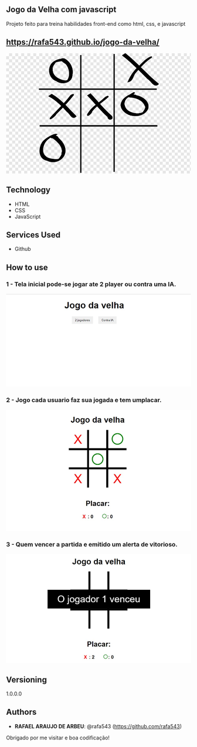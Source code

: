 ## Jogo da Velha com javascript
 
Projeto feito para treina habilidades front-end como html, css, e javascript

## https://rafa543.github.io/jogo-da-velha/
 
![Logo of the project](https://github.com/rafa543/jogo-da-velha/blob/master/readme_images/png-transparent-heart-tic-tac-toe-play-tic-tac-toe-free-tic-tac-toe-love-heart-tic-tac-toe-tic-tac-game-angle-text.png)
 

 
## Technology 
 
* HTML
* CSS
* JavaScript
 
 
## Services Used
 
* Github

 
## How to use
 
### 1 - Tela inicial pode-se jogar ate 2 player ou contra uma IA.
![Home Screen](https://github.com/rafa543/jogo-da-velha/blob/master/readme_images/Screenshot_2.jpg)

### 2 - Jogo cada usuario faz sua jogada e tem umplacar.
![Jogo](https://github.com/rafa543/jogo-da-velha/blob/master/readme_images/Screenshot_1.jpg)
 
### 3 - Quem vencer a partida e emitido um alerta de vitorioso. 
![vencedor](https://github.com/rafa543/jogo-da-velha/blob/master/readme_images/Screenshot_3.jpg)

 
 
## Versioning
 
1.0.0.0
 
 
## Authors
 
* **RAFAEL ARAUJO DE ARBEU**: @rafa543 (https://github.com/rafa543)
 
 
Obrigado por me visitar e boa codificação!
